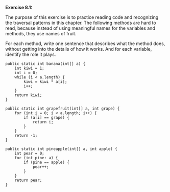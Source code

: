 **Exercise 8.1:**

The purpose of this exercise is to practice reading code and recognizing the traversal patterns in this chapter.
The following methods are hard to read, because instead of using meaningful names for the variables and methods, they use names of fruit.

For each method, write one sentence that describes what the method does, without getting into the details of how it works.
And for each variable, identify the role it plays.

```code
public static int banana(int[] a) {
    int kiwi = 1;
    int i = 0;
    while (i < a.length) {
        kiwi = kiwi * a[i];
        i++;
    }
    return kiwi;
}
```

```code
public static int grapefruit(int[] a, int grape) {
    for (int i = 0; i < a.length; i++) {
        if (a[i] == grape) {
            return i;
        }
    }
    return -1;
}
```

```code
public static int pineapple(int[] a, int apple) {
    int pear = 0;
    for (int pine: a) {
        if (pine == apple) {
            pear++;
        }
    }
    return pear;
}
```